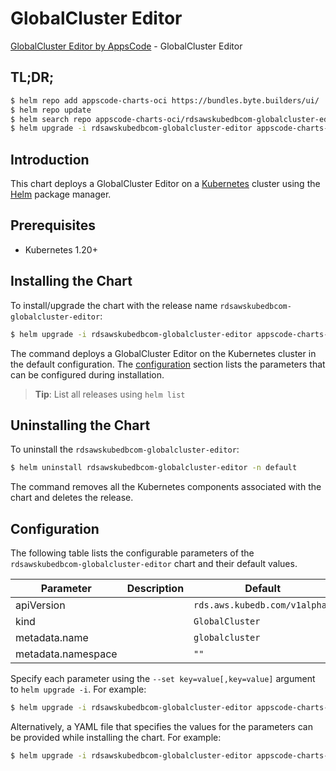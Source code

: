 # GlobalCluster Editor

[GlobalCluster Editor by AppsCode](https://appscode.com) - GlobalCluster Editor

## TL;DR;

```bash
$ helm repo add appscode-charts-oci https://bundles.byte.builders/ui/
$ helm repo update
$ helm search repo appscode-charts-oci/rdsawskubedbcom-globalcluster-editor --version=v0.12.0
$ helm upgrade -i rdsawskubedbcom-globalcluster-editor appscode-charts-oci/rdsawskubedbcom-globalcluster-editor -n default --create-namespace --version=v0.12.0
```

## Introduction

This chart deploys a GlobalCluster Editor on a [Kubernetes](http://kubernetes.io) cluster using the [Helm](https://helm.sh) package manager.

## Prerequisites

- Kubernetes 1.20+

## Installing the Chart

To install/upgrade the chart with the release name `rdsawskubedbcom-globalcluster-editor`:

```bash
$ helm upgrade -i rdsawskubedbcom-globalcluster-editor appscode-charts-oci/rdsawskubedbcom-globalcluster-editor -n default --create-namespace --version=v0.12.0
```

The command deploys a GlobalCluster Editor on the Kubernetes cluster in the default configuration. The [configuration](#configuration) section lists the parameters that can be configured during installation.

> **Tip**: List all releases using `helm list`

## Uninstalling the Chart

To uninstall the `rdsawskubedbcom-globalcluster-editor`:

```bash
$ helm uninstall rdsawskubedbcom-globalcluster-editor -n default
```

The command removes all the Kubernetes components associated with the chart and deletes the release.

## Configuration

The following table lists the configurable parameters of the `rdsawskubedbcom-globalcluster-editor` chart and their default values.

|     Parameter      | Description |                 Default                  |
|--------------------|-------------|------------------------------------------|
| apiVersion         |             | <code>rds.aws.kubedb.com/v1alpha1</code> |
| kind               |             | <code>GlobalCluster</code>               |
| metadata.name      |             | <code>globalcluster</code>               |
| metadata.namespace |             | <code>""</code>                          |


Specify each parameter using the `--set key=value[,key=value]` argument to `helm upgrade -i`. For example:

```bash
$ helm upgrade -i rdsawskubedbcom-globalcluster-editor appscode-charts-oci/rdsawskubedbcom-globalcluster-editor -n default --create-namespace --version=v0.12.0 --set apiVersion=rds.aws.kubedb.com/v1alpha1
```

Alternatively, a YAML file that specifies the values for the parameters can be provided while
installing the chart. For example:

```bash
$ helm upgrade -i rdsawskubedbcom-globalcluster-editor appscode-charts-oci/rdsawskubedbcom-globalcluster-editor -n default --create-namespace --version=v0.12.0 --values values.yaml
```
